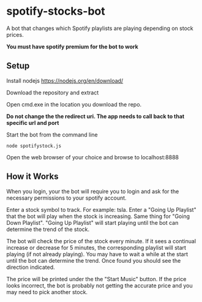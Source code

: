 # spotify-stocks-bot
A bot that changes which Spotify playlists are playing depending on stock prices.

**You must have spotify premium for the bot to work**

## Setup

Install nodejs
https://nodejs.org/en/download/

Download the repository and extract

Open cmd.exe in the location you download the repo.

**Do not change the the redirect uri.  The app needs to call back to that specific url and port**

Start the bot from the command line

``` node spotifystock.js ```

Open the web browser of your choice and browse to localhost:8888

## How it Works

When you login, your the bot will require you to login and ask for the necessary permissions to your spotify account.

Enter a stock symbol to track. For example: tsla.
Enter a "Going Up Playlist" that the bot will play when the stock is increasing.
Same thing for "Going Down Playlist".
"Going Up Playlist" will start playing until the bot can determine the trend of the stock.

The bot will check the price of the stock every minute.  If it sees a continual increase or decrease for 5 minutes, the corresponding playlist will start playing (if not already playing).  You may have to wait a while at the start until the bot can determine the trend.  Once found you should see the direction indicated.

The price will be printed under the the "Start Music" button.  If the price looks incorrect, the bot is probably not getting the accurate price and you may need to pick another stock.
